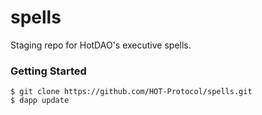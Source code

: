 # spells

Staging repo for HotDAO's executive spells.

### Getting Started

```
$ git clone https://github.com/HOT-Protocol/spells.git
$ dapp update
```
